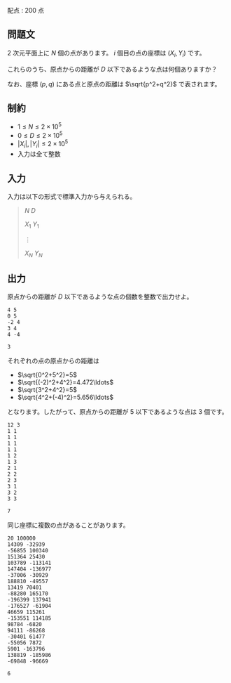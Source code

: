 配点 : $200$ 点

## 問題文

$2$ 次元平面上に $N$ 個の点があります。 $i$ 個目の点の座標は $(X_i,Y_i)$ です。

これらのうち、原点からの距離が $D$ 以下であるような点は何個ありますか？

なお、座標 $(p,q)$ にある点と原点の距離は $\sqrt{p^2+q^2}$ で表されます。

## 制約

- $1 \leq N \leq 2\times 10^5$
- $0 \leq D \leq 2\times 10^5$
- $|X_i|,|Y_i| \leq 2\times 10^5$
- 入力は全て整数

## 入力

入力は以下の形式で標準入力から与えられる。

> $N$ $D$
> 
> $X_1$ $Y_1$
> 
> $\vdots$
> 
> $X_N$ $Y_N$

## 出力

原点からの距離が $D$ 以下であるような点の個数を整数で出力せよ。

```input1
4 5
0 5
-2 4
3 4
4 -4
```

```output1
3
```

それぞれの点の原点からの距離は

- $\sqrt{0^2+5^2}=5$
- $\sqrt{(-2)^2+4^2}=4.472\ldots$
- $\sqrt{3^2+4^2}=5$
- $\sqrt{4^2+(-4)^2}=5.656\ldots$

となります。したがって、原点からの距離が $5$ 以下であるような点は $3$ 個です。

```input2
12 3
1 1
1 1
1 1
1 1
1 2
1 3
2 1
2 2
2 3
3 1
3 2
3 3
```

```output2
7
```

同じ座標に複数の点があることがあります。

```input3
20 100000
14309 -32939
-56855 100340
151364 25430
103789 -113141
147404 -136977
-37006 -30929
188810 -49557
13419 70401
-88280 165170
-196399 137941
-176527 -61904
46659 115261
-153551 114185
98784 -6820
94111 -86268
-30401 61477
-55056 7872
5901 -163796
138819 -185986
-69848 -96669
```

```output3
6
```